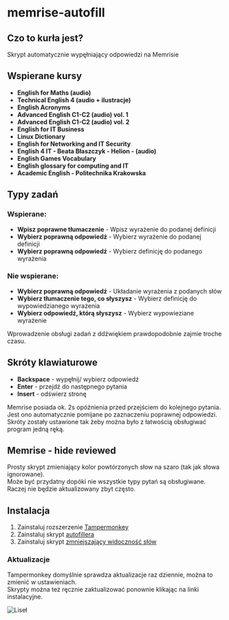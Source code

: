 # memrise-autofill

## Czo to kurła jest?

Skrypt automatycznie wypęłniający odpowiedzi na Memrisie



## Wspierane kursy

- **English for Maths (audio)**
- **Technical English 4 (audio + ilustracje)**
- **English Acronyms**
- **Advanced English C1-C2 (audio) vol. 1**
- **Advanced English C1-C2 (audio) vol. 2**
- **English for IT Business**
- **Linux Dictionary**
- **English for Networking and IT Security**
- **English 4 IT - Beata Błaszczyk - Helion - (audio)**
- **English Games Vocabulary**
- **English glossary for computing and IT**
- **Academic English - Politechnika Krakowska**



## Typy zadań

### Wspierane:

- **Wpisz poprawne tłumaczenie** - Wpisz wyrażenie do podanej definicji
- **Wybierz poprawną odpowiedź** - Wybierz wyrażenie do podanej definicji
- **Wybierz poprawną odpowiedź** - Wybierz definicję do podanego wyrażenia

### Nie wspierane:

- **Wybierz poprawną odpowiedź** - Układanie wyrażenia z podanych słów
- **Wybierz tłumaczenie tego, co słyszysz** - Wybierz definicję do wypowiedzianego wyrażenia
- **Wybierz odpowiedź, którą słyszysz** - Wybierz wypowieziane wyrażenie

Wprowadzenie obsługi zadań z ddźwiękiem prawdopodobnie zajmie troche czasu.



## Skróty klawiaturowe

- **Backspace** - wypęłnij/ wybierz odpowiedź
- **Enter** - przejdź do następnego pytania
- **Insert** - odświerz stronę

Memrise posiada ok. 2s opóźnienia przed przejściem do kolejnego pytania. Jest ono automatycznie pomijane po zaznaczeniu poprawnej odpowiedzi. \
Skróty zostały ustawione tak żeby można było z łatwością obsługiwać program jedną ręką.



## Memrise - hide reviewed

Prosty skrypt zmieniający kolor powtórzonych słow na szaro (tak jak słowa ignorowane). \
Może być przydatny dopóki nie wszystkie typy pytań są obsługiwane. \
Raczej nie będzie aktualizowany zbyt często.



## Instalacja

1. Zainstaluj rozszerzenie [Tampermonkey](https://www.tampermonkey.net/)
2. Zainstaluj skrypt [autofillera](https://github.com/pioleg/memrise-autofill/raw/main/memrise%20-%20autofill.user.js)
3. Zainstaluj skrypt [zmniejszający widoczność słów](https://github.com/pioleg/memrise-autofill/raw/main/memrise%20-%20hide.user.js)



### Aktualizacje

Tampermonkey domyślnie sprawdza aktualizacje raz dziennie, można to zmienić w ustawieniach. \
Skrypty można też ręcznie zaktualizować ponownie klikając na linki instalacyjne.



![Liseł](https://c.tenor.com/RW-nPFKPz3AAAAAC/senko-cute.gif "Patrzaj na liseła")
